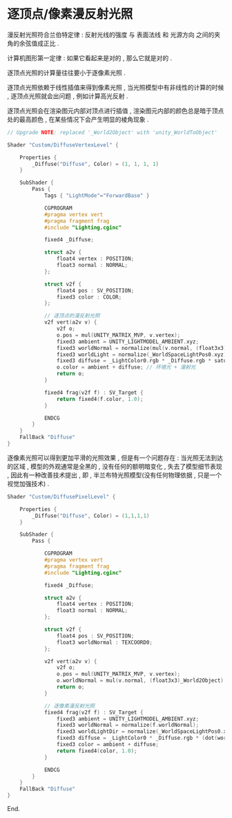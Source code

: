 # 逐顶点/像素漫反射光照

漫反射光照符合兰伯特定律 : 反射光线的强度 与 表面法线 和 光源方向 之间的夹角的余弦值成正比 .

计算机图形第一定律 : 如果它看起来是对的 , 那么它就是对的 .

逐顶点光照的计算量往往要小于逐像素光照 .

逐顶点光照依赖于线性插值来得到像素光照 , 当光照模型中有非线性的计算的时候 , 逐顶点光照就会出问题 , 例如计算高光反射 .

逐顶点光照会在渲染图元内部对顶点进行插值 , 渲染图元内部的颜色总是暗于顶点处的最高颜色 , 在某些情况下会产生明显的棱角现象 .

```c
// Upgrade NOTE: replaced '_World2Object' with 'unity_WorldToObject'

Shader "Custom/DiffuseVertexLevel" {

	Properties {
		_Diffuse("Diffuse", Color) = (1, 1, 1, 1)
	}

	SubShader {
		Pass {
			Tags { "LightMode"="ForwardBase" }

			CGPROGRAM
			#pragma vertex vert
			#pragma fragment frag
			#include "Lighting.cginc"

			fixed4 _Diffuse;

			struct a2v {
				float4 vertex : POSITION;
				float3 normal : NORMAL;
			};

			struct v2f {
				float4 pos : SV_POSITION;
				fixed3 color : COLOR;
			};

			// 逐顶点的漫反射光照
			v2f vert(a2v v) {
				v2f o;
				o.pos = mul(UNITY_MATRIX_MVP, v.vertex);
				fixed3 ambient = UNITY_LIGHTMODEL_AMBIENT.xyz;
				fixed3 worldNormal = normalize(mul(v.normal, (float3x3)unity_WorldToObject));
				fixed3 worldLight = normalize(_WorldSpaceLightPos0.xyz);
				fixed3 diffuse = _LightColor0.rgb * _Diffuse.rgb * saturate(dot(worldNormal, worldLight));
				o.color = ambient + diffuse; // 环境光 + 漫射光
				return o;
			}

			fixed4 frag(v2f f) : SV_Target {
				return fixed4(f.color, 1.0);
			}

			ENDCG
		}
	}
	FallBack "Diffuse"
}

```

逐像素光照可以得到更加平滑的光照效果 , 但是有一个问题存在 : 当光照无法到达的区域 , 模型的外观通常是全黑的 , 没有任何的额明暗变化 , 失去了模型细节表现 , 因此有一种改善技术提出 , 即 , 半兰布特光照模型(没有任何物理依据 , 只是一个视觉加强技术) .

```c
Shader "Custom/DiffusePixelLevel" {

	Properties {
		_Diffuse("Diffuse", Color) = (1,1,1,1)
	}

	SubShader {
		Pass {

			CGPROGRAM
			#pragma vertex vert
			#pragma fragment frag
			#include "Lighting.cginc"

			fixed4 _Diffuse;

			struct a2v {
				float4 vertex : POSITION;
				float3 normal : NORMAL;
			};

			struct v2f {
				float4 pos : SV_POSITION;
				float3 worldNormal : TEXCOORD0;
			};

			v2f vert(a2v v) {
				v2f o;
				o.pos = mul(UNITY_MATRIX_MVP, v.vertex);
				o.worldNormal = mul(v.normal, (float3x3)_World2Object);
				return o;
			}

			// 逐像素漫反射光照
			fixed4 frag(v2f f) : SV_Target {
				fixed3 ambient = UNITY_LIGHTMODEL_AMBIENT.xyz;
				fixed3 worldNormal = normalize(f.worldNormal);
				fixed3 worldLightDir = normalize(_WorldSpaceLightPos0.xyz);
				fixed3 diffuse = _LightColor0 * _Diffuse.rgb * (dot(worldNormal, worldLightDir) * 0.5 + 0.5); // 半兰伯特光照模型
				fixed3 color = ambient + diffuse;
				return fixed4(color, 1.0);
			}

			ENDCG
		}
	}
	FallBack "Diffuse"
}

```
End.
